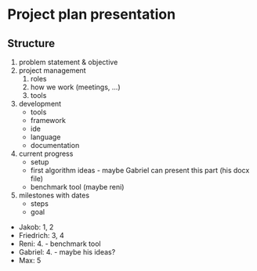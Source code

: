 
# Project plan presentation
## Structure
1. problem statement & objective
1. project management
    1. roles
    1. how we work (meetings, ...)
    1. tools
1. development
    - tools
    - framework
    - ide
    - language
    - documentation
1. current progress
    - setup
    - first algorithm ideas - maybe Gabriel can present this part (his docx file)
    - benchmark tool (maybe reni)
1. milestones with dates
    - steps
    - goal
- Jakob: 1, 2
- Friedrich: 3, 4
- Reni: 4. - benchmark tool
- Gabriel: 4. - maybe his ideas?
- Max: 5


